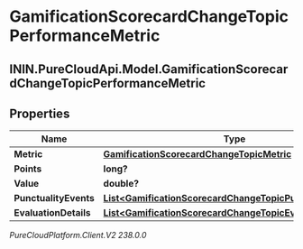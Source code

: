 # GamificationScorecardChangeTopicPerformanceMetric

## ININ.PureCloudApi.Model.GamificationScorecardChangeTopicPerformanceMetric

## Properties

|Name | Type | Description | Notes|
|------------ | ------------- | ------------- | -------------|
| **Metric** | [**GamificationScorecardChangeTopicMetric**](GamificationScorecardChangeTopicMetric) |  | [optional] |
| **Points** | **long?** |  | [optional] |
| **Value** | **double?** |  | [optional] |
| **PunctualityEvents** | [**List&lt;GamificationScorecardChangeTopicPunctualityEvent&gt;**](GamificationScorecardChangeTopicPunctualityEvent) |  | [optional] |
| **EvaluationDetails** | [**List&lt;GamificationScorecardChangeTopicEvaluationDetail&gt;**](GamificationScorecardChangeTopicEvaluationDetail) |  | [optional] |



_PureCloudPlatform.Client.V2 238.0.0_

